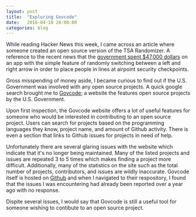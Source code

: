 ```yaml
---
layout: post
title:  "Exploring Govcode"
date:   2016-04-10 20:00:00
categories: blog
---
```


While reading Hacker News this week, I came across an article where someone
created an open source version of the TSA Randomizer. A reference to the recent
news that the [government spent $47,000 dollars][randomizer] on an app with the
simple feature of randomly switching between a left and right arrow in order to
place people in lines at airpoint security checkpoints.

Gross misspending of money aside, I became curious to find out if the U.S.
Government was involved with any open source projects. A quick google search
brought me to [Govcode][govcode]; a website the features open source projects
by the U.S. Government.

Upon first inspection, the Govcode website offers a lot of useful features for
someone who would be interested in contributing to an open source project.
Users can search for projects based on the programming languages they know,
project name, and amount of Github activity. There is even a section that links
to Github issues for projects in need of help. 

Unfortunately there are several glaring issues with the website which indicate
that it's no longer being maintained. Many of the listed projects and issues
are repeated 3 to 5 times which makes finding a project more difficult.
Additionally, many of the statistics on the site such as the total number of
projects, contributors, and issues are wildly inaccurate. Govcode itself is
hosted on [Github][govcode_github] and when I navigated to their respository, I
found that the issues I was encountering had already been reported over a year
ago with no response. 

Dispite several issues, I would say that Govcode is still a useful tool for
someone wishing to contibute to an open source project.

[govcode]: https://www.govcode.org/
[govcode_github]: https://github.com/dlapiduz/govcode.org
[randomizer]: http://arstechnica.com/tech-policy/2016/04/tsa-spent-47000-on-an-app-that-just-randomly-picks-lanes-for-passengers/
